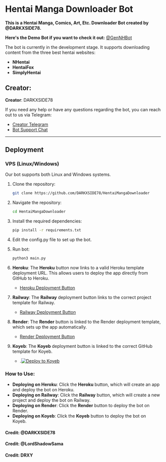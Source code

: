 # Hentai Manga Downloader Bot

**This is a Hentai Manga, Comics, Art, Etc. Downloader Bot created by @DARKXSIDE78.**

**Here's the Demo Bot if you want to check it out:** [@GenNHBot](https://t.me/GenNHBot)

The bot is currently in the development stage. It supports downloading content from the three best hentai websites:

- **NHentai**
- **HentaiFox**
- **SimplyHentai**

## Creator:
**Creator**: DARKXSIDE78

If you need any help or have any questions regarding the bot, you can reach out to us via Telegram:

- [Creator Telegram](https://t.me/+73K5pRuwgCEzMzg1)
- [Bot Support Chat](https://t.me/+wQotOx_2eyAzZjA1)

---

## Deployment

### VPS (Linux/Windows)

Our bot supports both Linux and Windows systems.

1. Clone the repository:
   ```bash
   git clone https://github.com/DARKXSIDE78/HentaiMangaDownloader
2. Navigate the repository:
   ```bash
   cd HentaiMangaDownloader
3. Install the required dependencies:
   ```bash
   pip install -r requirements.txt
4. Edit the config.py file to set up the bot.
5. Run bot:
   ```bash
   python3 main.py


1. **Heroku**: The **Heroku** button now links to a valid Heroku template deployment URL. This allows users to deploy the app directly from GitHub to Heroku.
   - [Heroku Deployment Button](https://heroku.com/deploy?template=https://github.com/DARKXSIDE78/HentaiMangaDownloader)
   
2. **Railway**: The **Railway** deployment button links to the correct project template for Railway. 
   - [Railway Deployment Button](https://railway.app/new/template/1z7pG9)

3. **Render**: The **Render** button is linked to the Render deployment template, which sets up the app automatically.
   - [Render Deployment Button](https://render.com/deploy?repo=https://github.com/DARKXSIDE78/HentaiMangaDownloader)

4. **Koyeb**: The **Koyeb** deployment button is linked to the correct GitHub template for Koyeb.
   - .[![Deploy to Koyeb](https://www.koyeb.com/static/images/deploy/button.svg)](https://app.koyeb.com/deploy?DARKXSIDE78/HentaiMangaDownloader)

### How to Use:
- **Deploying on Heroku**: Click the **Heroku** button, which will create an app and deploy the bot on Heroku.
- **Deploying on Railway**: Click the **Railway** button, which will create a new project and deploy the bot on Railway.
- **Deploying on Render**: Click the **Render** button to deploy the bot on Render.
- **Deploying on Koyeb**: Click the **Koyeb** button to deploy the bot on Koyeb.

#### Credit: @DARKXSIDE78
#### Credit: @LordShadowSama
#### Credit: DRXY
